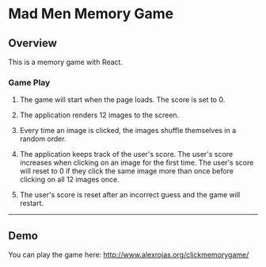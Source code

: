 # Mad Men Memory Game

## Overview

This is a memory game with React.

### Game Play

1. The game will start when the page loads.  The score is set to 0.

2. The application renders 12 images to the screen.

3. Every time an image is clicked, the images shuffle themselves in a random order.

4. The application keeps track of the user's score. The user's score increases when clicking on an image for the first time. The user's score will reset to 0 if they click the same image more than once before clicking on all 12 images once.

5. The user's score is reset after an incorrect guess and the game will restart.

- - -
## Demo
You can play the game here: http://www.alexrojas.org/clickmemorygame/